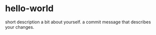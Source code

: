 # hello-world
short description
a bit about yourself.
a commit message that describes your changes.
